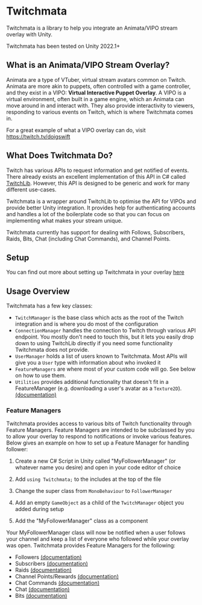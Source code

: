 # Twitchmata

Twitchmata is a library to help you integrate an Animata/VIPO stream overlay with Unity. 

Twitchmata has been tested on Unity 2022.1+


## What is an Animata/VIPO Stream Overlay?

Animata are a type of VTuber, virtual stream avatars common on Twitch. Animata are more akin to puppets, often controlled with a game controller, and they exist in a VIPO: **Virtual Interactive Puppet Overlay**. A VIPO is a virtual environment, often built in a game engine, which an Animata can move around in and interact with. They also provide interactivity to viewers, responding to various events on Twitch, which is where Twitchmata comes in.

For a great example of what a VIPO overlay can do, visit https://twitch.tv/doigswift


## What Does Twitchmata Do?

Twitch has various APIs to request information and get notified of events. There already exists an excellent implementation of this API in C# called [TwitchLib](https://github.com/twitchlib/twitchlib). However, this API is designed to be generic and work for many different use-cases.

Twitchmata is a wrapper around TwitchLib to optimise the API for VIPOs and provide better Unity integration. It provides help for authenticating accounts and handles a lot of the boilerplate code so that you can focus on implementing what makes your stream unique.

Twitchmata currently has support for dealing with Follows, Subscribers, Raids, Bits, Chat (including Chat Commands), and Channel Points.


## Setup

You can find out more about setting up Twitchmata in your overlay [here](https://github.com/pilky/twitchmata/tree/main/Documentation/Setup.md)


## Usage Overview

Twitchmata has a few key classes:

- `TwitchManager` is the base class which acts as the root of the Twitch integration and is where you do most of the configuration
- `ConnectionManager` handles the connection to Twitch through various API endpoint. You mostly don't need to touch this, but it lets you easily drop down to using TwitchLib directly if you need some functionality Twitchmata does not provide.
- `UserManager` holds a list of users known to Twitchmata. Most APIs will give you a `User` type with information about who invoked it
- `FeatureManagers` are where most of your custom code will go. See below on how to use them.
- `Utilities` provides additional functionality that doesn't fit in a FeatureManager (e.g. downloading a user's avatar as a `Texture2D`). [(documentation)](https://github.com/pilky/twitchmata/tree/main/Documentation/Utilities.md)

### Feature Managers

Twitchmata provides access to various bits of Twitch functionality through Feature Managers. Feature Managers are intended to be subclassed by you to allow your overlay to respond to notifications or invoke various features. Below gives an example on how to set up a Feature Manager for handling follower:

1. Create a new C# Script in Unity called "MyFollowerManager" (or whatever name you desire) and open in your code editor of choice

2. Add `using Twitchmata;` to the includes at the top of the file

3. Change the super class from `MonoBehaviour` to `FollowerManager`

4. Add an empty `GameObject` as a child of the `TwitchManager` object you added during setup

5. Add the "MyFollowerManager" class as a component


Your MyFollowerManager class will now be notified when a user follows your channel and keep a list of everyone who followed while your overlay was open. Twitchmata provides Feature Managers for the following:
- Followers [(documentation)](https://github.com/pilky/twitchmata/tree/main/Documentation/Followers.md)
- Subscribers [(documentation)](https://github.com/pilky/twitchmata/tree/main/Documentation/Subscribers.md)
- Raids [(documentation)](https://github.com/pilky/twitchmata/tree/main/Documentation/Raids.md)
- Channel Points/Rewards [(documentation)](https://github.com/pilky/twitchmata/tree/main/Documentation/ChannelPoints.md)
- Chat Commands [(documentation)](https://github.com/pilky/twitchmata/tree/main/Documentation/ChatCommands.md)
- Chat [(documentation)](https://github.com/pilky/twitchmata/tree/main/Documentation/Chat.md)
- Bits [(documentation)](https://github.com/pilky/twitchmata/tree/main/Documentation/Bits.md)